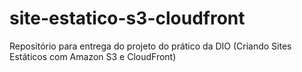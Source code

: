 # site-estatico-s3-cloudfront
Repositório para entrega do projeto do prático da DIO (Criando Sites Estáticos com Amazon S3 e CloudFront)
